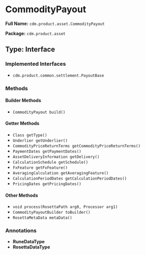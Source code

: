 # CommodityPayout

**Full Name:** `cdm.product.asset.CommodityPayout`

**Package:** `cdm.product.asset`

## Type: Interface

### Implemented Interfaces

- `cdm.product.common.settlement.PayoutBase`

### Methods

#### Builder Methods

- `CommodityPayout build()`

#### Getter Methods

- `Class getType()`
- `Underlier getUnderlier()`
- `CommodityPriceReturnTerms getCommodityPriceReturnTerms()`
- `PaymentDates getPaymentDates()`
- `AssetDeliveryInformation getDelivery()`
- `CalculationSchedule getSchedule()`
- `FxFeature getFxFeature()`
- `AveragingCalculation getAveragingFeature()`
- `CalculationPeriodDates getCalculationPeriodDates()`
- `PricingDates getPricingDates()`

#### Other Methods

- `void process(RosettaPath arg0, Processor arg1)`
- `CommodityPayoutBuilder toBuilder()`
- `RosettaMetaData metaData()`

### Annotations

- **RuneDataType**
- **RosettaDataType**

